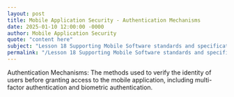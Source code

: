 ```yaml
---
layout: post
title: Mobile Application Security - Authentication Mechanisms
date: 2025-01-10 12:00:00 -0000
author: Mobile Application Security
quote: "content here"
subject: "Lesson 18 Supporting Mobile Software standards and specifications"
permalink: "/Lesson 18 Supporting Mobile Software standards and specifications/Mobile Application Security/Mobile Application Security - Authentication Mechanisms"
---
```


Authentication Mechanisms: The methods used to verify the identity of users before granting access to the mobile application, including multi-factor authentication and biometric authentication.
